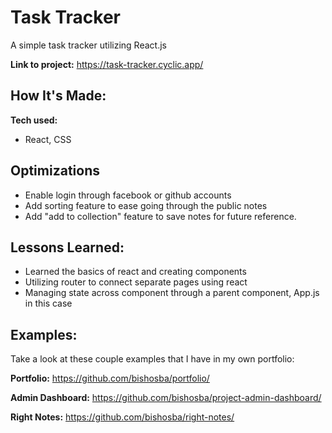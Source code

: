 # Task Tracker
A simple task tracker utilizing React.js

**Link to project:** https://task-tracker.cyclic.app/

## How It's Made:

**Tech used:** 
* React, CSS 

## Optimizations

* Enable login through facebook or github accounts
* Add sorting feature to ease going through the public notes
* Add "add to collection" feature to save notes for future reference.

## Lessons Learned:

* Learned the basics of react and creating components
* Utilizing router to connect separate pages using react
* Managing state across component through a parent component, App.js in this case

## Examples:
Take a look at these couple examples that I have in my own portfolio:

**Portfolio:** https://github.com/bishosba/portfolio/

**Admin Dashboard:** https://github.com/bishosba/project-admin-dashboard/

**Right Notes:** https://github.com/bishosba/right-notes/




